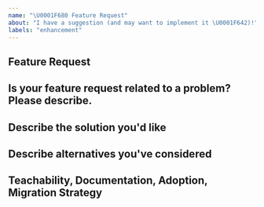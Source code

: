 ```yaml
---
name: "\U0001F680 Feature Request"
about: "I have a suggestion (and may want to implement it \U0001F642)!"
labels: "enhancement"
---
```


## Feature Request

## Is your feature request related to a problem? Please describe.

<!--
  A clear and concise description of what the problem is. Ex. I have an issue when [...]
-->

## Describe the solution you'd like

<!--
  A clear and concise description of what you want to happen. Add any considered drawbacks.
-->

## Describe alternatives you've considered

<!--
  A clear and concise description of any alternative solutions or features you've considered.
-->

## Teachability, Documentation, Adoption, Migration Strategy

<!--
  If you can, explain how users will be able to use this and possibly write out a version the docs.
  Maybe a screenshot or design?
-->

